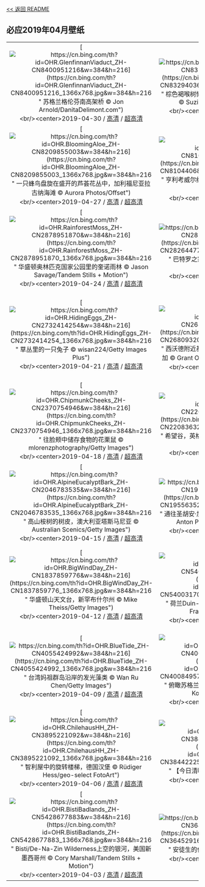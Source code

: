 [<< 返回 README](../../README.md)
## 必应2019年04月壁纸
||||
|:---:|:---:|:---:|
|[![https://cn.bing.com/th?id=OHR.GlenfinnanViaduct_ZH-CN8400951216&w=384&h=216](https://cn.bing.com/th?id=OHR.GlenfinnanViaduct_ZH-CN8400951216_1366x768.jpg&w=384&h=216 " &#10;苏格兰格伦芬南高架桥&#10;© Jon Arnold/DanitaDelimont.com")](https://cn.bing.com/search?q=%E8%8B%8F%E6%A0%BC%E5%85%B0%E6%A0%BC%E4%BC%A6%E8%8A%AC%E5%8D%97%E9%AB%98%E6%9E%B6%E6%A1%A5&form=hpcapt&mkt=zh-cn&filters=HpDate:"20190430_1600")<br/><center>2019-04-30 / [高清](https://cn.bing.com/th?id=OHR.GlenfinnanViaduct_ZH-CN8400951216_1920x1200.jpg&w=1920&h=1200) / [超高清](https://cn.bing.com/th?id=OHR.GlenfinnanViaduct_ZH-CN8400951216_UHD.jpg)<center/>|[![https://cn.bing.com/th?id=OHR.BabySloth_ZH-CN8329403615&w=384&h=216](https://cn.bing.com/th?id=OHR.BabySloth_ZH-CN8329403615_1366x768.jpg&w=384&h=216 " &#10;棕色褐喉树懒幼崽与妈妈，哥斯达黎加树懒保护区&#10;© Suzi Eszterhas/Minden Pictures")](https://cn.bing.com/search?q=%E6%A3%95%E8%89%B2%E8%A4%90%E5%96%89%E6%A0%91%E6%87%92%E5%B9%BC%E5%B4%BD%E4%B8%8E%E5%A6%88%E5%A6%88%EF%BC%8C%E5%93%A5%E6%96%AF%E8%BE%BE%E9%BB%8E%E5%8A%A0%E6%A0%91%E6%87%92%E4%BF%9D%E6%8A%A4%E5%8C%BA&form=hpcapt&mkt=zh-cn&filters=HpDate:"20190429_1600")<br/><center>2019-04-29 / [高清](https://cn.bing.com/th?id=OHR.BabySloth_ZH-CN8329403615_1920x1200.jpg&w=1920&h=1200) / [超高清](https://cn.bing.com/th?id=OHR.BabySloth_ZH-CN8329403615_UHD.jpg)<center/>|[![https://cn.bing.com/th?id=OHR.SpringBadlands_ZH-CN8280871661&w=384&h=216](https://cn.bing.com/th?id=OHR.SpringBadlands_ZH-CN8280871661_1366x768.jpg&w=384&h=216 " &#10;荒地国家公园城堡小径附近的草原和尖塔石山&#10;© Danita Delimont/Getty Images")](https://cn.bing.com/search?q=%E8%8D%92%E5%9C%B0%E5%9B%BD%E5%AE%B6%E5%85%AC%E5%9B%AD%E5%9F%8E%E5%A0%A1%E5%B0%8F%E5%BE%84%E9%99%84%E8%BF%91%E7%9A%84%E8%8D%89%E5%8E%9F%E5%92%8C%E5%B0%96%E5%A1%94%E7%9F%B3%E5%B1%B1&form=hpcapt&mkt=zh-cn&filters=HpDate:"20190428_1600")<br/><center>2019-04-28 / [高清](https://cn.bing.com/th?id=OHR.SpringBadlands_ZH-CN8280871661_1920x1200.jpg&w=1920&h=1200) / [超高清](https://cn.bing.com/th?id=OHR.SpringBadlands_ZH-CN8280871661_UHD.jpg)<center/>|
|[![https://cn.bing.com/th?id=OHR.BloomingAloe_ZH-CN8209855003&w=384&h=216](https://cn.bing.com/th?id=OHR.BloomingAloe_ZH-CN8209855003_1366x768.jpg&w=384&h=216 " &#10;一只蜂鸟盘旋在盛开的芦荟花丛中，加利福尼亚拉古纳海滩&#10;© Aurora Photos/Offset")](https://cn.bing.com/search?q=%E4%B8%80%E5%8F%AA%E8%9C%82%E9%B8%9F%E7%9B%98%E6%97%8B%E5%9C%A8%E7%9B%9B%E5%BC%80%E7%9A%84%E8%8A%A6%E8%8D%9F%E8%8A%B1%E4%B8%9B%E4%B8%AD%EF%BC%8C%E5%8A%A0%E5%88%A9%E7%A6%8F%E5%B0%BC%E4%BA%9A%E6%8B%89%E5%8F%A4%E7%BA%B3%E6%B5%B7%E6%BB%A9&form=hpcapt&mkt=zh-cn&filters=HpDate:"20190427_1600")<br/><center>2019-04-27 / [高清](https://cn.bing.com/th?id=OHR.BloomingAloe_ZH-CN8209855003_1920x1200.jpg&w=1920&h=1200) / [超高清](https://cn.bing.com/th?id=OHR.BloomingAloe_ZH-CN8209855003_UHD.jpg)<center/>|[![https://cn.bing.com/th?id=OHR.CoastalFog_ZH-CN8104406852&w=384&h=216](https://cn.bing.com/th?id=OHR.CoastalFog_ZH-CN8104406852_1366x768.jpg&w=384&h=216 " &#10;亨利考威尔红杉州立公园中的海岸红杉，加利福尼亚&#10;© Gallery Stock")](https://cn.bing.com/search?q=%E4%BA%A8%E5%88%A9%E8%80%83%E5%A8%81%E5%B0%94%E7%BA%A2%E6%9D%89%E5%B7%9E%E7%AB%8B%E5%85%AC%E5%9B%AD%E4%B8%AD%E7%9A%84%E6%B5%B7%E5%B2%B8%E7%BA%A2%E6%9D%89%EF%BC%8C%E5%8A%A0%E5%88%A9%E7%A6%8F%E5%B0%BC%E4%BA%9A&form=hpcapt&mkt=zh-cn&filters=HpDate:"20190426_1600")<br/><center>2019-04-26 / [高清](https://cn.bing.com/th?id=OHR.CoastalFog_ZH-CN8104406852_1920x1200.jpg&w=1920&h=1200) / [超高清](https://cn.bing.com/th?id=OHR.CoastalFog_ZH-CN8104406852_UHD.jpg)<center/>|[![https://cn.bing.com/th?id=OHR.FireIce_ZH-CN2924097132&w=384&h=216](https://cn.bing.com/th?id=OHR.FireIce_ZH-CN2924097132_1366x768.jpg&w=384&h=216 " &#10;日落时瓦特纳冰川上的冰洞，冰岛&#10;© Johnathan Ampersand Esper/Aurora Photos")](https://cn.bing.com/search?q=%E6%97%A5%E8%90%BD%E6%97%B6%E7%93%A6%E7%89%B9%E7%BA%B3%E5%86%B0%E5%B7%9D%E4%B8%8A%E7%9A%84%E5%86%B0%E6%B4%9E%EF%BC%8C%E5%86%B0%E5%B2%9B&form=hpcapt&mkt=zh-cn&filters=HpDate:"20190425_1600")<br/><center>2019-04-25 / [高清](https://cn.bing.com/th?id=OHR.FireIce_ZH-CN2924097132_1920x1200.jpg&w=1920&h=1200) / [超高清](https://cn.bing.com/th?id=OHR.FireIce_ZH-CN2924097132_UHD.jpg)<center/>|
|[![https://cn.bing.com/th?id=OHR.RainforestMoss_ZH-CN2878951870&w=384&h=216](https://cn.bing.com/th?id=OHR.RainforestMoss_ZH-CN2878951870_1366x768.jpg&w=384&h=216 " &#10;华盛顿奥林匹克国家公园里的奎诺雨林&#10;© Jason Savage/Tandem Stills + Motion")](https://cn.bing.com/search?q=%E5%8D%8E%E7%9B%9B%E9%A1%BF%E5%A5%A5%E6%9E%97%E5%8C%B9%E5%85%8B%E5%9B%BD%E5%AE%B6%E5%85%AC%E5%9B%AD%E9%87%8C%E7%9A%84%E5%A5%8E%E8%AF%BA%E9%9B%A8%E6%9E%97&form=hpcapt&mkt=zh-cn&filters=HpDate:"20190424_1600")<br/><center>2019-04-24 / [高清](https://cn.bing.com/th?id=OHR.RainforestMoss_ZH-CN2878951870_1920x1200.jpg&w=1920&h=1200) / [超高清](https://cn.bing.com/th?id=OHR.RainforestMoss_ZH-CN2878951870_UHD.jpg)<center/>|[![https://cn.bing.com/th?id=OHR.CasaBatllo_ZH-CN2826447794&w=384&h=216](https://cn.bing.com/th?id=OHR.CasaBatllo_ZH-CN2826447794_1366x768.jpg&w=384&h=216 " &#10;巴特罗之家，西班牙巴塞罗那&#10;© Jon Arnold Images Ltd/Alamy")](https://cn.bing.com/search?q=%E5%B7%B4%E7%89%B9%E7%BD%97%E4%B9%8B%E5%AE%B6%EF%BC%8C%E8%A5%BF%E7%8F%AD%E7%89%99%E5%B7%B4%E5%A1%9E%E7%BD%97%E9%82%A3&form=hpcapt&mkt=zh-cn&filters=HpDate:"20190423_1600")<br/><center>2019-04-23 / [高清](https://cn.bing.com/th?id=OHR.CasaBatllo_ZH-CN2826447794_1920x1200.jpg&w=1920&h=1200) / [超高清](https://cn.bing.com/th?id=OHR.CasaBatllo_ZH-CN2826447794_UHD.jpg)<center/>|[![https://cn.bing.com/th?id=OHR.LaysanAlbatross_ZH-CN2784683590&w=384&h=216](https://cn.bing.com/th?id=OHR.LaysanAlbatross_ZH-CN2784683590_1366x768.jpg&w=384&h=216 " &#10;西北夏威夷群岛中途岛环礁上的黑背信天翁雏鸟&#10;© Jaymi Heimbuch/Minden Pictures")](https://cn.bing.com/search?q=%E8%A5%BF%E5%8C%97%E5%A4%8F%E5%A8%81%E5%A4%B7%E7%BE%A4%E5%B2%9B%E4%B8%AD%E9%80%94%E5%B2%9B%E7%8E%AF%E7%A4%81%E4%B8%8A%E7%9A%84%E9%BB%91%E8%83%8C%E4%BF%A1%E5%A4%A9%E7%BF%81%E9%9B%8F%E9%B8%9F&form=hpcapt&mkt=zh-cn&filters=HpDate:"20190422_1600")<br/><center>2019-04-22 / [高清](https://cn.bing.com/th?id=OHR.LaysanAlbatross_ZH-CN2784683590_1920x1200.jpg&w=1920&h=1200) / [超高清](https://cn.bing.com/th?id=OHR.LaysanAlbatross_ZH-CN2784683590_UHD.jpg)<center/>|
|[![https://cn.bing.com/th?id=OHR.HidingEggs_ZH-CN2732414254&w=384&h=216](https://cn.bing.com/th?id=OHR.HidingEggs_ZH-CN2732414254_1366x768.jpg&w=384&h=216 " &#10;草丛里的一只兔子&#10;© wisan224/Getty Images Plus")](https://cn.bing.com/search?q=%E8%8D%89%E4%B8%9B%E9%87%8C%E7%9A%84%E4%B8%80%E5%8F%AA%E5%85%94%E5%AD%90&form=hpcapt&mkt=zh-cn&filters=HpDate:"20190421_1600")<br/><center>2019-04-21 / [高清](https://cn.bing.com/th?id=OHR.HidingEggs_ZH-CN2732414254_1920x1200.jpg&w=1920&h=1200) / [超高清](https://cn.bing.com/th?id=OHR.HidingEggs_ZH-CN2732414254_UHD.jpg)<center/>|[![https://cn.bing.com/th?id=OHR.CoveSpires_ZH-CN2680932006&w=384&h=216](https://cn.bing.com/th?id=OHR.CoveSpires_ZH-CN2680932006_1366x768.jpg&w=384&h=216 " &#10;西沃德附近基奈峡湾国家公园里的尖顶湾，阿拉斯加&#10;© Grant Ordelheide/Tandem Stills + Motion")](https://cn.bing.com/search?q=%E8%A5%BF%E6%B2%83%E5%BE%B7%E9%99%84%E8%BF%91%E5%9F%BA%E5%A5%88%E5%B3%A1%E6%B9%BE%E5%9B%BD%E5%AE%B6%E5%85%AC%E5%9B%AD%E9%87%8C%E7%9A%84%E5%B0%96%E9%A1%B6%E6%B9%BE%EF%BC%8C%E9%98%BF%E6%8B%89%E6%96%AF%E5%8A%A0&form=hpcapt&mkt=zh-cn&filters=HpDate:"20190420_1600")<br/><center>2019-04-20 / [高清](https://cn.bing.com/th?id=OHR.CoveSpires_ZH-CN2680932006_1920x1200.jpg&w=1920&h=1200) / [超高清](https://cn.bing.com/th?id=OHR.CoveSpires_ZH-CN2680932006_UHD.jpg)<center/>|[![https://cn.bing.com/th?id=OHR.Paepalanthus_ZH-CN2626725103&w=384&h=216](https://cn.bing.com/th?id=OHR.Paepalanthus_ZH-CN2626725103_1366x768.jpg&w=384&h=216 " &#10;日落时的Paepalanthus花，巴西Chapada dos Veadeiros国家公园&#10;© Marcio Cabral/Getty Images")](https://cn.bing.com/search?q=%E6%97%A5%E8%90%BD%E6%97%B6%E7%9A%84Paepalanthus%E8%8A%B1%EF%BC%8C%E5%B7%B4%E8%A5%BFChapada&form=hpcapt&mkt=zh-cn&filters=HpDate:"20190419_1600")<br/><center>2019-04-19 / [高清](https://cn.bing.com/th?id=OHR.Paepalanthus_ZH-CN2626725103_1920x1200.jpg&w=1920&h=1200) / [超高清](https://cn.bing.com/th?id=OHR.Paepalanthus_ZH-CN2626725103_UHD.jpg)<center/>|
|[![https://cn.bing.com/th?id=OHR.ChipmunkCheeks_ZH-CN2370754946&w=384&h=216](https://cn.bing.com/th?id=OHR.ChipmunkCheeks_ZH-CN2370754946_1366x768.jpg&w=384&h=216 " &#10;往脸颊中储存食物的花栗鼠&#10;© mlorenzphotography/Getty Images")](https://cn.bing.com/search?q=%E5%BE%80%E8%84%B8%E9%A2%8A%E4%B8%AD%E5%82%A8%E5%AD%98%E9%A3%9F%E7%89%A9%E7%9A%84%E8%8A%B1%E6%A0%97%E9%BC%A0&form=hpcapt&mkt=zh-cn&filters=HpDate:"20190418_1600")<br/><center>2019-04-18 / [高清](https://cn.bing.com/th?id=OHR.ChipmunkCheeks_ZH-CN2370754946_1920x1200.jpg&w=1920&h=1200) / [超高清](https://cn.bing.com/th?id=OHR.ChipmunkCheeks_ZH-CN2370754946_UHD.jpg)<center/>|[![https://cn.bing.com/th?id=OHR.HopeValley_ZH-CN2208363231&w=384&h=216](https://cn.bing.com/th?id=OHR.HopeValley_ZH-CN2208363231_1366x768.jpg&w=384&h=216 " &#10;希望谷，英格兰峰区&#10;© Daniel_Kay/Getty Images Plus")](https://cn.bing.com/search?q=%E5%B8%8C%E6%9C%9B%E8%B0%B7%EF%BC%8C%E8%8B%B1%E6%A0%BC%E5%85%B0%E5%B3%B0%E5%8C%BA&form=hpcapt&mkt=zh-cn&filters=HpDate:"20190417_1600")<br/><center>2019-04-17 / [高清](https://cn.bing.com/th?id=OHR.HopeValley_ZH-CN2208363231_1920x1200.jpg&w=1920&h=1200) / [超高清](https://cn.bing.com/th?id=OHR.HopeValley_ZH-CN2208363231_UHD.jpg)<center/>|[![https://cn.bing.com/th?id=OHR.BesenheideBDJ_ZH-CN2139380821&w=384&h=216](https://cn.bing.com/th?id=OHR.BesenheideBDJ_ZH-CN2139380821_1366x768.jpg&w=384&h=216 " &#10;石楠花丛中的雄狍&#10;© wonderful-Earth.net/Alamy Stock Photo")](https://cn.bing.com/search?q=%E7%9F%B3%E6%A5%A0%E8%8A%B1%E4%B8%9B%E4%B8%AD%E7%9A%84%E9%9B%84%E7%8B%8D&form=hpcapt&mkt=zh-cn&filters=HpDate:"20190416_1600")<br/><center>2019-04-16 / [高清](https://cn.bing.com/th?id=OHR.BesenheideBDJ_ZH-CN2139380821_1920x1200.jpg&w=1920&h=1200) / [超高清](https://cn.bing.com/th?id=OHR.BesenheideBDJ_ZH-CN2139380821_UHD.jpg)<center/>|
|[![https://cn.bing.com/th?id=OHR.AlpineEucalyptBark_ZH-CN2046783535&w=384&h=216](https://cn.bing.com/th?id=OHR.AlpineEucalyptBark_ZH-CN2046783535_1366x768.jpg&w=384&h=216 " &#10;高山桉树的树皮，澳大利亚塔斯马尼亚&#10;© Australian Scenics/Getty Images")](https://cn.bing.com/search?q=%E9%AB%98%E5%B1%B1%E6%A1%89%E6%A0%91%E7%9A%84%E6%A0%91%E7%9A%AE%EF%BC%8C%E6%BE%B3%E5%A4%A7%E5%88%A9%E4%BA%9A%E5%A1%94%E6%96%AF%E9%A9%AC%E5%B0%BC%E4%BA%9A&form=hpcapt&mkt=zh-cn&filters=HpDate:"20190415_1600")<br/><center>2019-04-15 / [高清](https://cn.bing.com/th?id=OHR.AlpineEucalyptBark_ZH-CN2046783535_1920x1200.jpg&w=1920&h=1200) / [超高清](https://cn.bing.com/th?id=OHR.AlpineEucalyptBark_ZH-CN2046783535_UHD.jpg)<center/>|[![https://cn.bing.com/th?id=OHR.GOTPath_ZH-CN1955635212&w=384&h=216](https://cn.bing.com/th?id=OHR.GOTPath_ZH-CN1955635212_1366x768.jpg&w=384&h=216 " &#10;通往圣胡安·加兹特鲁加特的道路，西班牙巴斯克&#10;© Anton Petrus/Moment/Getty Images")](https://cn.bing.com/search?q=%E9%80%9A%E5%BE%80%E5%9C%A3%E8%83%A1%E5%AE%89%C2%B7%E5%8A%A0%E5%85%B9%E7%89%B9%E9%B2%81%E5%8A%A0%E7%89%B9%E7%9A%84%E9%81%93%E8%B7%AF%EF%BC%8C%E8%A5%BF%E7%8F%AD%E7%89%99%E5%B7%B4%E6%96%AF%E5%85%8B&form=hpcapt&mkt=zh-cn&filters=HpDate:"20190414_1600")<br/><center>2019-04-14 / [高清](https://cn.bing.com/th?id=OHR.GOTPath_ZH-CN1955635212_1920x1200.jpg&w=1920&h=1200) / [超高清](https://cn.bing.com/th?id=OHR.GOTPath_ZH-CN1955635212_UHD.jpg)<center/>|[![https://cn.bing.com/th?id=OHR.YukonEmerald_ZH-CN1893750172&w=384&h=216](https://cn.bing.com/th?id=OHR.YukonEmerald_ZH-CN1893750172_1366x768.jpg&w=384&h=216 " &#10;卡克罗斯附近的翡翠湖，加拿大育空地区&#10;© David Noton Photography/Alamy Stock Photo")](https://cn.bing.com/search?q=%E5%8D%A1%E5%85%8B%E7%BD%97%E6%96%AF%E9%99%84%E8%BF%91%E7%9A%84%E7%BF%A1%E7%BF%A0%E6%B9%96%EF%BC%8C%E5%8A%A0%E6%8B%BF%E5%A4%A7%E8%82%B2%E7%A9%BA%E5%9C%B0%E5%8C%BA&form=hpcapt&mkt=zh-cn&filters=HpDate:"20190413_1600")<br/><center>2019-04-13 / [高清](https://cn.bing.com/th?id=OHR.YukonEmerald_ZH-CN1893750172_1920x1200.jpg&w=1920&h=1200) / [超高清](https://cn.bing.com/th?id=OHR.YukonEmerald_ZH-CN1893750172_UHD.jpg)<center/>|
|[![https://cn.bing.com/th?id=OHR.BigWindDay_ZH-CN1837859776&w=384&h=216](https://cn.bing.com/th?id=OHR.BigWindDay_ZH-CN1837859776_1366x768.jpg&w=384&h=216 " &#10;华盛顿山天文台，新罕布什尔州&#10;© Mike Theiss/Getty Images")](https://cn.bing.com/search?q=%E5%8D%8E%E7%9B%9B%E9%A1%BF%E5%B1%B1%E5%A4%A9%E6%96%87%E5%8F%B0%EF%BC%8C%E6%96%B0%E7%BD%95%E5%B8%83%E4%BB%80%E5%B0%94%E5%B7%9E&form=hpcapt&mkt=zh-cn&filters=HpDate:"20190412_1600")<br/><center>2019-04-12 / [高清](https://cn.bing.com/th?id=OHR.BigWindDay_ZH-CN1837859776_1920x1200.jpg&w=1920&h=1200) / [超高清](https://cn.bing.com/th?id=OHR.BigWindDay_ZH-CN1837859776_UHD.jpg)<center/>|[![https://cn.bing.com/th?id=OHR.Bollenstreek_ZH-CN5400317097&w=384&h=216](https://cn.bing.com/th?id=OHR.Bollenstreek_ZH-CN5400317097_1366x768.jpg&w=384&h=216 " &#10;荷兰Duin- en Bollenstreek地区的郁金香田&#10;© Frans Sellies/Getty Images")](https://cn.bing.com/search?q=%E8%8D%B7%E5%85%B0Duin-&form=hpcapt&mkt=zh-cn&filters=HpDate:"20190411_1600")<br/><center>2019-04-11 / [高清](https://cn.bing.com/th?id=OHR.Bollenstreek_ZH-CN5400317097_1920x1200.jpg&w=1920&h=1200) / [超高清](https://cn.bing.com/th?id=OHR.Bollenstreek_ZH-CN5400317097_UHD.jpg)<center/>|[![https://cn.bing.com/th?id=OHR.SibWrestling_ZH-CN4106007210&w=384&h=216](https://cn.bing.com/th?id=OHR.SibWrestling_ZH-CN4106007210_1366x768.jpg&w=384&h=216 " &#10;桑布鲁国家公园里摔跤的狮子幼崽，肯尼亚&#10;© Mark C. Ross/Getty Images")](https://cn.bing.com/search?q=%E6%A1%91%E5%B8%83%E9%B2%81%E5%9B%BD%E5%AE%B6%E5%85%AC%E5%9B%AD%E9%87%8C%E6%91%94%E8%B7%A4%E7%9A%84%E7%8B%AE%E5%AD%90%E5%B9%BC%E5%B4%BD%EF%BC%8C%E8%82%AF%E5%B0%BC%E4%BA%9A&form=hpcapt&mkt=zh-cn&filters=HpDate:"20190410_1600")<br/><center>2019-04-10 / [高清](https://cn.bing.com/th?id=OHR.SibWrestling_ZH-CN4106007210_1920x1200.jpg&w=1920&h=1200) / [超高清](https://cn.bing.com/th?id=OHR.SibWrestling_ZH-CN4106007210_UHD.jpg)<center/>|
|[![https://cn.bing.com/th?id=OHR.BlueTide_ZH-CN4055424992&w=384&h=216](https://cn.bing.com/th?id=OHR.BlueTide_ZH-CN4055424992_1366x768.jpg&w=384&h=216 " &#10;台湾妈祖群岛沿岸的发光藻类&#10;© Wan Ru Chen/Getty Images")](https://cn.bing.com/search?q=%E5%8F%B0%E6%B9%BE%E5%A6%88%E7%A5%96%E7%BE%A4%E5%B2%9B%E6%B2%BF%E5%B2%B8%E7%9A%84%E5%8F%91%E5%85%89%E8%97%BB%E7%B1%BB&form=hpcapt&mkt=zh-cn&filters=HpDate:"20190409_1600")<br/><center>2019-04-09 / [高清](https://cn.bing.com/th?id=OHR.BlueTide_ZH-CN4055424992_1920x1200.jpg&w=1920&h=1200) / [超高清](https://cn.bing.com/th?id=OHR.BlueTide_ZH-CN4055424992_UHD.jpg)<center/>|[![https://cn.bing.com/th?id=OHR.WallaceMonument_ZH-CN4008495741&w=384&h=216](https://cn.bing.com/th?id=OHR.WallaceMonument_ZH-CN4008495741_1366x768.jpg&w=384&h=216 " &#10;俯瞰苏格兰斯特灵的华莱士国家纪念碑&#10;© Elena Korchenko/age fotostock")](https://cn.bing.com/search?q=%E4%BF%AF%E7%9E%B0%E8%8B%8F%E6%A0%BC%E5%85%B0%E6%96%AF%E7%89%B9%E7%81%B5%E7%9A%84%E5%8D%8E%E8%8E%B1%E5%A3%AB%E5%9B%BD%E5%AE%B6%E7%BA%AA%E5%BF%B5%E7%A2%91&form=hpcapt&mkt=zh-cn&filters=HpDate:"20190408_1600")<br/><center>2019-04-08 / [高清](https://cn.bing.com/th?id=OHR.WallaceMonument_ZH-CN4008495741_1920x1200.jpg&w=1920&h=1200) / [超高清](https://cn.bing.com/th?id=OHR.WallaceMonument_ZH-CN4008495741_UHD.jpg)<center/>|[![https://cn.bing.com/th?id=OHR.GTNPBeaver_ZH-CN3940626643&w=384&h=216](https://cn.bing.com/th?id=OHR.GTNPBeaver_ZH-CN3940626643_1366x768.jpg&w=384&h=216 " &#10;一只在大提顿国家公园里游泳的海狸&#10;© Charlie Hamilton James/Getty Images")](https://cn.bing.com/search?q=%E4%B8%80%E5%8F%AA%E5%9C%A8%E5%A4%A7%E6%8F%90%E9%A1%BF%E5%9B%BD%E5%AE%B6%E5%85%AC%E5%9B%AD%E9%87%8C%E6%B8%B8%E6%B3%B3%E7%9A%84%E6%B5%B7%E7%8B%B8&form=hpcapt&mkt=zh-cn&filters=HpDate:"20190407_1600")<br/><center>2019-04-07 / [高清](https://cn.bing.com/th?id=OHR.GTNPBeaver_ZH-CN3940626643_1920x1200.jpg&w=1920&h=1200) / [超高清](https://cn.bing.com/th?id=OHR.GTNPBeaver_ZH-CN3940626643_UHD.jpg)<center/>|
|[![https://cn.bing.com/th?id=OHR.ChilehausHH_ZH-CN3895221092&w=384&h=216](https://cn.bing.com/th?id=OHR.ChilehausHH_ZH-CN3895221092_1366x768.jpg&w=384&h=216 " &#10;智利屋中的旋转楼梯，德国汉堡&#10;© Rüdiger Hess/geo-select FotoArt")](https://cn.bing.com/search?q=%E6%99%BA%E5%88%A9%E5%B1%8B%E4%B8%AD%E7%9A%84%E6%97%8B%E8%BD%AC%E6%A5%BC%E6%A2%AF%EF%BC%8C%E5%BE%B7%E5%9B%BD%E6%B1%89%E5%A0%A1&form=hpcapt&mkt=zh-cn&filters=HpDate:"20190406_1600")<br/><center>2019-04-06 / [高清](https://cn.bing.com/th?id=OHR.ChilehausHH_ZH-CN3895221092_1920x1200.jpg&w=1920&h=1200) / [超高清](https://cn.bing.com/th?id=OHR.ChilehausHH_ZH-CN3895221092_UHD.jpg)<center/>|[![https://cn.bing.com/th?id=OHR.QingmingBridge_ZH-CN3844222543&w=384&h=216](https://cn.bing.com/th?id=OHR.QingmingBridge_ZH-CN3844222543_1366x768.jpg&w=384&h=216 " &#10;【今日清明】&#10;© Hanyu Qiu/Shutterstock")](https://cn.bing.com/search?q=%E3%80%90%E4%BB%8A%E6%97%A5%E6%B8%85%E6%98%8E%E3%80%91&form=hpcapt&mkt=zh-cn&filters=HpDate:"20190405_1600")<br/><center>2019-04-05 / [高清](https://cn.bing.com/th?id=OHR.QingmingBridge_ZH-CN3844222543_1920x1200.jpg&w=1920&h=1200) / [超高清](https://cn.bing.com/th?id=OHR.QingmingBridge_ZH-CN3844222543_UHD.jpg)<center/>|[![https://cn.bing.com/th?id=OHR.NelderPlot_ZH-CN3786459560&w=384&h=216](https://cn.bing.com/th?id=OHR.NelderPlot_ZH-CN3786459560_1366x768.jpg&w=384&h=216 " &#10;一处被称为Nelder Plot的对称森林&#10;© Rachid Dahnoun/Tandem Stills + Motion")](https://cn.bing.com/search?q=%E4%B8%80%E5%A4%84%E8%A2%AB%E7%A7%B0%E4%B8%BANelder&form=hpcapt&mkt=zh-cn&filters=HpDate:"20190404_1600")<br/><center>2019-04-04 / [高清](https://cn.bing.com/th?id=OHR.NelderPlot_ZH-CN3786459560_1920x1200.jpg&w=1920&h=1200) / [超高清](https://cn.bing.comhttps://cn.bing.com/th?id=OHR.NelderPlot_ZH-CN3786459560_UHD.jpg)<center/>|
|[![https://cn.bing.com/th?id=OHR.BistiBadlands_ZH-CN5428677883&w=384&h=216](https://cn.bing.com/th?id=OHR.BistiBadlands_ZH-CN5428677883_1366x768.jpg&w=384&h=216 " &#10;Bisti/De-Na-Zin Wilderness上空的银河，美国新墨西哥州&#10;© Cory Marshall/Tandem Stills + Motion")](https://cn.bing.com/search?q=Bisti%2FDe-Na-Zin&form=hpcapt&mkt=zh-cn&filters=HpDate:"20190403_1600")<br/><center>2019-04-03 / [高清](https://cn.bing.com/th?id=OHR.BistiBadlands_ZH-CN5428677883_1920x1200.jpg&w=1920&h=1200) / [超高清](https://cn.bing.comhttps://cn.bing.com/th?id=OHR.BistiBadlands_ZH-CN5428677883_UHD.jpg)<center/>|[![https://cn.bing.com/th?id=OHR.HCABooks_ZH-CN3645291678&w=384&h=216](https://cn.bing.com/th?id=OHR.HCABooks_ZH-CN3645291678_1366x768.jpg&w=384&h=216 " &#10;安徒生的作品&#10;© radiokafka/Adobe Stock")](https://cn.bing.com/search?q=%E5%AE%89%E5%BE%92%E7%94%9F%E7%9A%84%E4%BD%9C%E5%93%81&form=hpcapt&mkt=zh-cn&filters=HpDate:"20190402_1600")<br/><center>2019-04-02 / [高清](https://cn.bing.com/th?id=OHR.HCABooks_ZH-CN3645291678_1920x1200.jpg&w=1920&h=1200) / [超高清](https://cn.bing.comhttps://cn.bing.com/th?id=OHR.HCABooks_ZH-CN3645291678_UHD.jpg)<center/>|[![https://cn.bing.com/th?id=OHR.MischiefCubs_ZH-CN5217361502&w=384&h=216](https://cn.bing.com/th?id=OHR.MischiefCubs_ZH-CN5217361502_1366x768.jpg&w=384&h=216 " &#10;湖边玩耍的小熊&#10;© Sergey Ivanov/Getty")](https://cn.bing.com/search?q=%E6%B9%96%E8%BE%B9%E7%8E%A9%E8%80%8D%E7%9A%84%E5%B0%8F%E7%86%8A&form=hpcapt&mkt=zh-cn&filters=HpDate:"20190401_1600")<br/><center>2019-04-01 / [高清](https://cn.bing.com/th?id=OHR.MischiefCubs_ZH-CN5217361502_1920x1200.jpg&w=1920&h=1200) / [超高清](https://cn.bing.comhttps://cn.bing.com/th?id=OHR.MischiefCubs_ZH-CN5217361502_UHD.jpg)<center/>|
